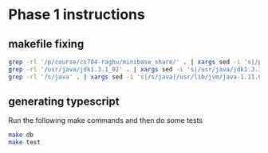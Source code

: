 # Phase 1 instructions

## makefile fixing

```bash
grep -rl '/p/course/cs784-raghu/minibase_share/' . | xargs sed -i 's|/p/course/cs784-raghu/minibase_share/|/home/hrishi/phase/|g'
grep -rl '/usr/java/jdk1.3.1_02' . | xargs sed -i 's|/usr/java/jdk1.3.1_02|/usr/lib/jvm/java-1.11.0-openjdk-amd64|g'
grep -rl '/s/java' . | xargs sed -i 's|/s/java|/usr/lib/jvm/java-1.11.0-openjdk-amd64|g'

 ```

 ## generating typescript
Run the following make commands and then do some tests

 ``` bash
 make db
 make test
 ```